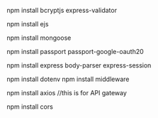 npm install bcryptjs express-validator  

npm install ejs

npm install mongoose

npm install passport passport-google-oauth20

npm install express body-parser express-session      

npm install dotenv
npm install middleware

npm install axios  //this is for API gateway


npm install cors

